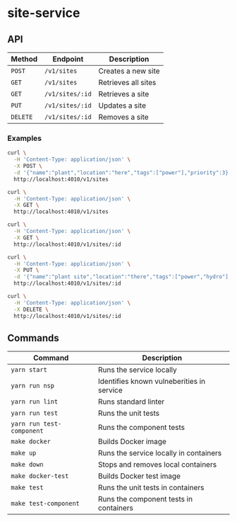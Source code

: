 # site-service

## API

| Method   | Endpoint        | Description         |
|----------|-----------------|---------------------|
| `POST`   | `/v1/sites`     | Creates a new site  |
| `GET`    | `/v1/sites`     | Retrieves all sites |
| `GET`    | `/v1/sites/:id` | Retrieves a site    |
| `PUT`    | `/v1/sites/:id` | Updates a site      |
| `DELETE` | `/v1/sites/:id` | Removes a site      |

### Examples

```bash
curl \
  -H 'Content-Type: application/json' \
  -X POST \
  -d '{"name":"plant","location":"here","tags":["power"],"priority":3}' \
  http://localhost:4010/v1/sites

curl \
  -H 'Content-Type: application/json' \
  -X GET \
  http://localhost:4010/v1/sites

curl \
  -H 'Content-Type: application/json' \
  -X GET \
  http://localhost:4010/v1/sites/:id

curl \
  -H 'Content-Type: application/json' \
  -X PUT \
  -d '{"name":"plant site","location":"there","tags":["power","hydro"],"priority":2}' \
  http://localhost:4010/v1/sites/:id

curl \
  -H 'Content-Type: application/json' \
  -X DELETE \
  http://localhost:4010/v1/sites/:id
```

## Commands

| Command                   | Description                                |
|---------------------------|--------------------------------------------|
| `yarn start`              | Runs the service locally                   |
| `yarn run nsp`            | Identifies known vulneberities in service  |
| `yarn run lint`           | Runs standard linter                       |
| `yarn run test`           | Runs the unit tests                        |
| `yarn run test-component` | Runs the component tests                   |
| `make docker`             | Builds Docker image                        |
| `make up`                 | Runs the service locally in containers     |
| `make down`               | Stops and removes local containers         |
| `make docker-test`        | Builds Docker test image                   |
| `make test`               | Runs the unit tests in containers          |
| `make test-component`     | Runs the component tests in containers     |
